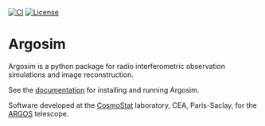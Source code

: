 [![CI](https://github.com/ARGOS-telescope/argosim/actions/workflows/ci-build.yml/badge.svg)](https://github.com/ARGOS-telescope/argosim/actions/workflows/ci-build.yml) [![License](https://img.shields.io/badge/License-MIT-brigthgreen.svg)](https://github.com/ARGOS-telescope/argosim/blob/main/LICENSE) 

# Argosim
Argosim is a python package for radio interferometric observation simulations and image reconstruction.

See the [documentation](https://argos-telescope.github.io/argosim/) for installing and running Argosim.

Software developed at the [CosmoStat](https://www.cosmostat.org/) laboratory, CEA, Paris-Saclay, for the [ARGOS](https://argos-telescope.eu) telescope.

